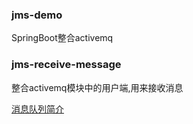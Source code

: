### jms-demo
SpringBoot整合activemq
### jms-receive-message
整合activemq模块中的用户端,用来接收消息




[消息队列简介](http://note.youdao.com/noteshare?id=e27da09cf52872d267915f108c458428&sub=F735AD5B6DF744DFBD3DBE46D1BE789F)
